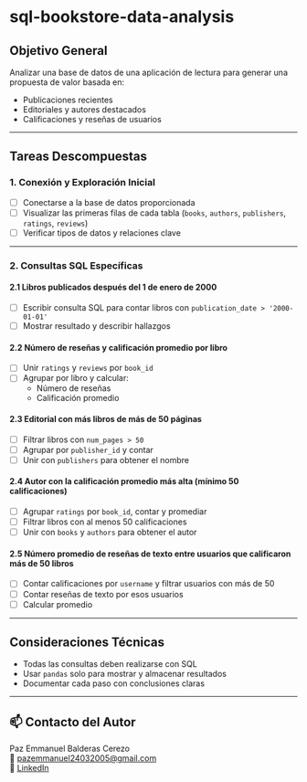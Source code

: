 # sql-bookstore-data-analysis

## Objetivo General

Analizar una base de datos de una aplicación de lectura para generar una propuesta de valor basada en:
- Publicaciones recientes
- Editoriales y autores destacados
- Calificaciones y reseñas de usuarios

---

## Tareas Descompuestas

### 1. Conexión y Exploración Inicial
- [ ] Conectarse a la base de datos proporcionada
- [ ] Visualizar las primeras filas de cada tabla (`books`, `authors`, `publishers`, `ratings`, `reviews`)
- [ ] Verificar tipos de datos y relaciones clave

---

### 2. Consultas SQL Específicas

#### 2.1 Libros publicados después del 1 de enero de 2000
- [ ] Escribir consulta SQL para contar libros con `publication_date > '2000-01-01'`
- [ ] Mostrar resultado y describir hallazgos

#### 2.2 Número de reseñas y calificación promedio por libro
- [ ] Unir `ratings` y `reviews` por `book_id`
- [ ] Agrupar por libro y calcular:
  - Número de reseñas
  - Calificación promedio

#### 2.3 Editorial con más libros de más de 50 páginas
- [ ] Filtrar libros con `num_pages > 50`
- [ ] Agrupar por `publisher_id` y contar
- [ ] Unir con `publishers` para obtener el nombre

#### 2.4 Autor con la calificación promedio más alta (mínimo 50 calificaciones)
- [ ] Agrupar `ratings` por `book_id`, contar y promediar
- [ ] Filtrar libros con al menos 50 calificaciones
- [ ] Unir con `books` y `authors` para obtener el autor

#### 2.5 Número promedio de reseñas de texto entre usuarios que calificaron más de 50 libros
- [ ] Contar calificaciones por `username` y filtrar usuarios con más de 50
- [ ] Contar reseñas de texto por esos usuarios
- [ ] Calcular promedio

---

## Consideraciones Técnicas
- Todas las consultas deben realizarse con SQL
- Usar `pandas` solo para mostrar y almacenar resultados
- Documentar cada paso con conclusiones claras

---

## 📫 Contacto del Autor

Paz Emmanuel Balderas Cerezo  
📧 pazemmanuel24032005@gmail.com  
🔗 [LinkedIn](https://www.linkedin.com/in/paz-emmanuel-balderas-cerezo-dataanalyst)
